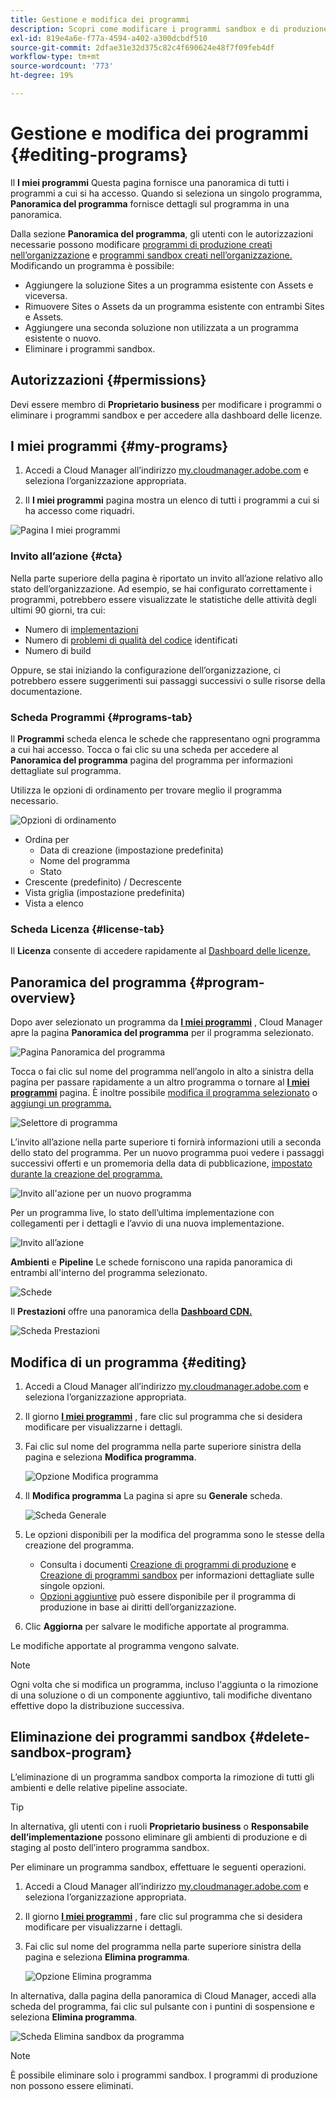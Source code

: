 ```yaml
---
title: Gestione e modifica dei programmi
description: Scopri come modificare i programmi sandbox e di produzione per apportare modifiche alle opzioni dopo averli creati.
exl-id: 819e4a6e-f77a-4594-a402-a300dcbdf510
source-git-commit: 2dfae31e32d375c82c4f690624e48f7f09feb4df
workflow-type: tm+mt
source-wordcount: '773'
ht-degree: 19%

---
```



# Gestione e modifica dei programmi {#editing-programs}

Il **I miei programmi** Questa pagina fornisce una panoramica di tutti i programmi a cui si ha accesso. Quando si seleziona un singolo programma, **Panoramica del programma** fornisce dettagli sul programma in una panoramica.

Dalla sezione **Panoramica del programma**, gli utenti con le autorizzazioni necessarie possono modificare [programmi di produzione creati nell’organizzazione](creating-production-programs.md) e [programmi sandbox creati nell’organizzazione.](creating-sandbox-programs.md) Modificando un programma è possibile:

* Aggiungere la soluzione Sites a un programma esistente con Assets e viceversa.
* Rimuovere Sites o Assets da un programma esistente con entrambi Sites e Assets.
* Aggiungere una seconda soluzione non utilizzata a un programma esistente o nuovo.
* Eliminare i programmi sandbox.

## Autorizzazioni {#permissions}

Devi essere membro di **Proprietario business** per modificare i programmi o eliminare i programmi sandbox e per accedere alla dashboard delle licenze.

## I miei programmi {#my-programs}

1. Accedi a Cloud Manager all’indirizzo [my.cloudmanager.adobe.com](https://my.cloudmanager.adobe.com/) e seleziona l’organizzazione appropriata.

1. Il **I miei programmi** pagina mostra un elenco di tutti i programmi a cui si ha accesso come riquadri.

![Pagina I miei programmi](/help/implementing/cloud-manager/assets/my-programs.png)

### Invito all’azione {#cta}

Nella parte superiore della pagina è riportato un invito all’azione relativo allo stato dell’organizzazione. Ad esempio, se hai configurato correttamente i programmi, potrebbero essere visualizzate le statistiche delle attività degli ultimi 90 giorni, tra cui:

* Numero di [implementazioni](/help/implementing/cloud-manager/deploy-code.md)
* Numero di [problemi di qualità del codice](/help/implementing/cloud-manager/code-quality-testing.md) identificati
* Numero di build

Oppure, se stai iniziando la configurazione dell’organizzazione, ci potrebbero essere suggerimenti sui passaggi successivi o sulle risorse della documentazione.

### Scheda Programmi {#programs-tab}

Il **Programmi** scheda elenca le schede che rappresentano ogni programma a cui hai accesso. Tocca o fai clic su una scheda per accedere al **Panoramica del programma** pagina del programma per informazioni dettagliate sul programma.

Utilizza le opzioni di ordinamento per trovare meglio il programma necessario.

![Opzioni di ordinamento](/help/implementing/cloud-manager/assets/my-programs-sorting.png)

* Ordina per
   * Data di creazione (impostazione predefinita)
   * Nome del programma
   * Stato
* Crescente (predefinito) / Decrescente
* Vista griglia (impostazione predefinita)
* Vista a elenco 

### Scheda Licenza {#license-tab}

Il **Licenza** consente di accedere rapidamente al [Dashboard delle licenze.](/help/implementing/cloud-manager/license-dashboard.md)

## Panoramica del programma {#program-overview}

Dopo aver selezionato un programma da **[I miei programmi](#my-programs)** , Cloud Manager apre la pagina **Panoramica del programma** per il programma selezionato.

![Pagina Panoramica del programma](/help/implementing/cloud-manager/assets/program-overview.png)

Tocca o fai clic sul nome del programma nell’angolo in alto a sinistra della pagina per passare rapidamente a un altro programma o tornare al **[I miei programmi](#my-programs)** pagina. È inoltre possibile [modifica il programma selezionato](#editing) o [aggiungi un programma.](/help/implementing/cloud-manager/getting-access-to-aem-in-cloud/creating-production-programs.md)

![Selettore di programma](/help/implementing/cloud-manager/assets/program-switcher.png)

L’invito all’azione nella parte superiore ti fornirà informazioni utili a seconda dello stato del programma. Per un nuovo programma puoi vedere i passaggi successivi offerti e un promemoria della data di pubblicazione, [impostato durante la creazione del programma.](/help/implementing/cloud-manager/getting-access-to-aem-in-cloud/editing-programs.md)

![Invito all&#39;azione per un nuovo programma](/help/implementing/cloud-manager/assets/info-banner-new-program.png)

Per un programma live, lo stato dell’ultima implementazione con collegamenti per i dettagli e l’avvio di una nuova implementazione.

![Invito all’azione](/help/implementing/cloud-manager/assets/info-banner.png)

**Ambienti** e **Pipeline** Le schede forniscono una rapida panoramica di entrambi all&#39;interno del programma selezionato.

![Schede](/help/implementing/cloud-manager/assets/environments-pipelines.png)

Il **Prestazioni** offre una panoramica della **[Dashboard CDN.](/help/implementing/cloud-manager/cdn-performance.md)**

![Scheda Prestazioni](/help/implementing/cloud-manager/assets/cdn-performance-dashboard.png)

## Modifica di un programma {#editing}

1. Accedi a Cloud Manager all’indirizzo [my.cloudmanager.adobe.com](https://my.cloudmanager.adobe.com/) e seleziona l’organizzazione appropriata.

1. Il giorno **[I miei programmi](#my-programs)** , fare clic sul programma che si desidera modificare per visualizzarne i dettagli.

1. Fai clic sul nome del programma nella parte superiore sinistra della pagina e seleziona **Modifica programma**.

   ![Opzione Modifica programma](assets/edit-program-overview.png)

1. Il **Modifica programma** La pagina si apre su **Generale** scheda.

   ![Scheda Generale](assets/edit-program-prod1.png)

1. Le opzioni disponibili per la modifica del programma sono le stesse della creazione del programma.
   * Consulta i documenti [Creazione di programmi di produzione](/help/implementing/cloud-manager/getting-access-to-aem-in-cloud/creating-production-programs.md) e [Creazione di programmi sandbox](/help/implementing/cloud-manager/getting-access-to-aem-in-cloud/creating-sandbox-programs.md) per informazioni dettagliate sulle singole opzioni.
   * [Opzioni aggiuntive](/help/implementing/cloud-manager/getting-access-to-aem-in-cloud/creating-production-programs.md#options) può essere disponibile per il programma di produzione in base ai diritti dell’organizzazione.

1. Clic **Aggiorna** per salvare le modifiche apportate al programma.

Le modifiche apportate al programma vengono salvate.

>[!NOTE]
>
>Ogni volta che si modifica un programma, incluso l&#39;aggiunta o la rimozione di una soluzione o di un componente aggiuntivo, tali modifiche diventano effettive dopo la distribuzione successiva.

## Eliminazione dei programmi sandbox {#delete-sandbox-program}

L’eliminazione di un programma sandbox comporta la rimozione di tutti gli ambienti e delle relative pipeline associate.

>[!TIP]
>
>In alternativa, gli utenti con i ruoli **Proprietario business** o **Responsabile dell’implementazione** possono eliminare gli ambienti di produzione e di staging al posto dell’intero programma sandbox.

Per eliminare un programma sandbox, effettuare le seguenti operazioni.

1. Accedi a Cloud Manager all’indirizzo [my.cloudmanager.adobe.com](https://my.cloudmanager.adobe.com/) e seleziona l’organizzazione appropriata.

1. Il giorno **[I miei programmi](#my-programs)** , fare clic sul programma che si desidera modificare per visualizzarne i dettagli.

1. Fai clic sul nome del programma nella parte superiore sinistra della pagina e seleziona **Elimina programma**.

   ![Opzione Elimina programma](assets/delete-sandbox1.png)

In alternativa, dalla pagina della panoramica di Cloud Manager, accedi alla scheda del programma, fai clic sul pulsante con i puntini di sospensione e seleziona **Elimina programma**.

![Scheda Elimina sandbox da programma](assets/delete-sandbox2.png)

>[!NOTE]
>
>È possibile eliminare solo i programmi sandbox. I programmi di produzione non possono essere eliminati.
